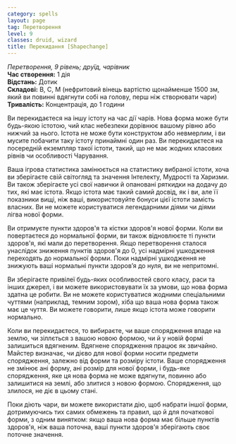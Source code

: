 ```yaml
---
category: spells
layout: page
tag: Перетворення
level: 9
classes: druid, wizard
title: Перекидання [Shapechange]
---
```


_Перетворення, 9 рівень; друїд, чарівник_    
**Час створення:** 1 дія    
**Відстань:** Дотик    
**Складові:** В, С, М (нефритовий вінець вартістю щонайменше 1500 зм, який ви повинні вдягнути собі на голову, перш ніж створювати чари)    
**Тривалість:** Концентрація, до 1 години    

Ви перекидаєтеся на іншу істоту на час дії чарів. Нова форма може бути будь-якою істотою, чий клас небезпеки дорівнює вашому рівню або нижчий за нього. Істота не може бути конструктом або невмерлим, і ви мусите побачити таку істоту принаймні один раз. Ви перекидаєтеся на посередній екземпляр такої істоти, такий, що не має жодних класових рівнів чи особливості Чарування.    

Ваша ігрова статистика замінюється на статистику вибраної істоти, хоча ви зберігаєте свій світогляд та значення Інтелекту, Мудрості та Харизми. Ви також зберігаєте усі свої навички й опановані ряткидки на додачу до тих, які має істота. Якщо істота має такий самий досвід, як і ви, але її показники вищі, ніж ваші, використовуйте бонуси цієї істоти замість власних. Ви не можете користуватися легендарними діями чи діями лігва нової форми.    

Ви отримуєте пункти здоров'я та кістки здоров'я нової форми. Коли ви повертаєтеся до нормальної форми, ви також відновлюєте ті пункти здоров'я, які мали до перетворення. Якщо перетворення сталося унаслідок зниження пунктів здоров'я до 0, усі надмірні ушкодження переходять до нормальної форми. Поки надмірні ушкодження не знижують ваші нормальні пункти здоров’я до нуля, ви не непритомні.    

Ви зберігаєте привілеї будь-яких особливостей свого класу, раси та інших джерел, і ви можете використовувати їх за умови, що нова форма здатна це робити. Ви не можете користуватися жодними спеціальними чуттями (наприклад, темним зором), хіба що ваша нова форма також має це чуття. Ви можете говорити, лише якщо істота може говорити нормально.    

Коли ви перекидаєтеся, то вибираєте, чи ваше спорядження впаде на землю, чи зіллється з вашою новою формою, чи й у новій формі залишиться вдягненим. Вдягнене спорядження працює як звичайно. Майстер визначає, чи дієво для нової форми носити предмети спорядження, залежно від форми та розміру істоти. Ваше спорядження не змінює ані форму, ані розмір для нової форми, і будь-яке спорядження, яке ця нова форма не може вдягнути, повинно або залишитися на землі, або злитися з новою формою. Спорядження, що злилося, не діє в цьому стані.    

Поки діють чари, ви можете використати дію, щоб набрати іншої форми, дотримуючись тих самих обмежень та правил, що й для початкової форми, з одним винятком: якщо ваша нова форма має більше пунктів здоров'я, ніж ваша поточна, ваші пункти здоров'я зберігають своє поточне значення. 
